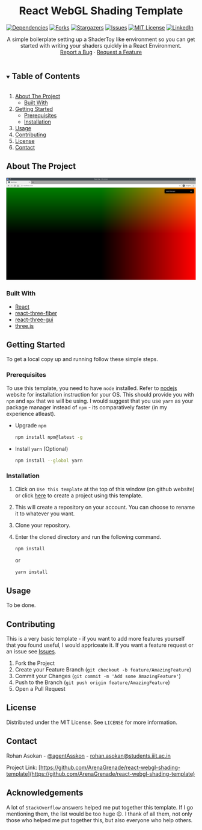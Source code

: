 <br />
<p align="center">
  <h1 align="center">React WebGL Shading Template</h1>
</p>

[![Dependencies][dependencies-shield]][dependencies-url]
[![Forks][forks-shield]][forks-url]
[![Stargazers][stars-shield]][stars-url]
[![Issues][issues-shield]][issues-url]
[![MIT License][license-shield]][license-url]
[![LinkedIn][linkedin-shield]][linkedin-url]
<!--[![Contributors][contributors-shield]][contributors-url]-->

<p align="center">
A simple boilerplate setting up a ShaderToy like environment so you can get started with writing your shaders quickly in a React Environment.
<br />
<a href="https://github.com/ArenaGrenade/react-webgl-shading-template/issues">Report a Bug</a>
·
<a href="https://github.com/ArenaGrenade/react-webgl-shading-template/issues">Request a Feature</a>
</p>

<details open="open">
  <summary><h2 style="display: inline-block">Table of Contents</h2></summary>
  <ol>
    <li>
      <a href="#about-the-project">About The Project</a>
      <ul>
        <li><a href="#built-with">Built With</a></li>
      </ul>
    </li>
    <li>
      <a href="#getting-started">Getting Started</a>
      <ul>
        <li><a href="#prerequisites">Prerequisites</a></li>
        <li><a href="#installation">Installation</a></li>
      </ul>
    </li>
    <li><a href="#usage">Usage</a></li>
    <li><a href="#contributing">Contributing</a></li>
    <li><a href="#license">License</a></li>
    <li><a href="#contact">Contact</a></li>
  </ol>
</details>

## About The Project

![Product Name Screen Shot][product-screenshot]



### Built With

* [React](https://reactjs.org/)
* [react-three-fiber](https://github.com/pmndrs/react-three-fiber)
* [react-three-gui](https://github.com/birkir/react-three-gui)
* [three.js](https://threejs.org/)

## Getting Started

To get a local copy up and running follow these simple steps.

### Prerequisites

To use this template, you need to have `node` installed. Refer to [nodejs](https://nodejs.org/en/download/) website for installation instruction for your OS. This should provide you with `npm` and `npx` that we will be using. I would suggest that you use `yarn` as your package manager instead of `npm` - its comparatively faster (in my experience atleast).

* Upgrade `npm`

    ```sh
    npm install npm@latest -g
    ```

* Install `yarn` (Optional)

    ```sh
    npm install --global yarn
    ```

### Installation

1. Click on `Use this template` at the top of this window (on github website) or click [here](https://github.com/ArenaGrenade/react-webgl-shading-template/generate) to create a project using this template.

2. This will create a repository on your account. You can choose to rename it to whatever you want.

3. Clone your repository.

4. Enter the cloned directory and run the following command.

   ```sh
   npm install
   ```

   or

   ```sh
   yarn install
   ```

## Usage

To be done.

## Contributing

This is a very basic template - if you want to add more features yourself that you found useful, I would appriceate it. If you want a feature request or an issue see [Issues](https://github.com/ArenaGrenade/react-webgl-shading-template/issues).

1. Fork the Project
2. Create your Feature Branch (`git checkout -b feature/AmazingFeature`)
3. Commit your Changes (`git commit -m 'Add some AmazingFeature'`)
4. Push to the Branch (`git push origin feature/AmazingFeature`)
5. Open a Pull Request

## License

Distributed under the MIT License. See `LICENSE` for more information.

## Contact

Rohan Asokan - [@agentAsskon](https://twitter.com/@agentAsskon) - rohan.asokan@students.iiit.ac.in

Project Link: [https://github.com/ArenaGrenade/react-webgl-shading-template](https://github.com/ArenaGrenade/react-webgl-shading-template)

## Acknowledgements

A lot of `StackOverflow` answers helped me put together this template. If I go mentioning them, the list would be too huge :wink:. I thank of all them, not only those who helped me put together this, but also everyone who help others.

<!-- MARKDOWN LINKS & IMAGES -->
<!-- https://www.markdownguide.org/basic-syntax/#reference-style-links -->
<!--Contributors-->
[contributors-shield]: https://img.shields.io/github/contributors/ArenaGrenade/react-webgl-shading-template.svg?style=for-the-badge
[contributors-url]: https://github.com/ArenaGrenade/react-webgl-shading-template/graphs/contributors

<!--Forks-->
[forks-shield]: https://img.shields.io/github/forks/ArenaGrenade/react-webgl-shading-template.svg?style=for-the-badge
[forks-url]: https://github.com/ArenaGrenade/react-webgl-shading-template/network/members

<!--Stars-->
[stars-shield]: https://img.shields.io/github/stars/ArenaGrenade/react-webgl-shading-template.svg?style=for-the-badge
[stars-url]: https://github.com/ArenaGrenade/react-webgl-shading-template/stargazers

<!--Dependencies-->
[dependencies-shield]: https://img.shields.io/depfu/ArenaGrenade/react-webgl-shading-template.svg?style=for-the-badge
[dependencies-url]: https://github.com/ArenaGrenade/react-webgl-shading-template/network/dependencies

<!--Issues-->
[issues-shield]: https://img.shields.io/github/issues/ArenaGrenade/react-webgl-shading-template.svg?style=for-the-badge
[issues-url]: https://github.com/ArenaGrenade/react-webgl-shading-template/issues

<!--License-->
[license-shield]: https://img.shields.io/github/license/ArenaGrenade/react-webgl-shading-template.svg?style=for-the-badge
[license-url]: https://github.com/ArenaGrenade/react-webgl-shading-template/blob/master/LICENSE

<!--Linkedin-->
[linkedin-shield]: https://img.shields.io/badge/-LinkedIn-black.svg?style=for-the-badge&logo=linkedin&colorB=555
[linkedin-url]: https://linkedin.com/in/rohan-asokan

<!--Project Image-->
[product-screenshot]: ./images/project-screenshot.png
